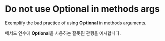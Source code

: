 # Do not use Optional in methods args

Exemplify the bad practice of using **Optional** in methods arguments.

메서드 인수에 **Optional**을 사용하는 잘못된 관행을 예시합니다.

